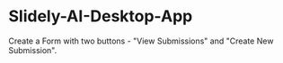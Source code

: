 # Slidely-AI-Desktop-App
Create a Form with two buttons - "View Submissions" and "Create New Submission".
